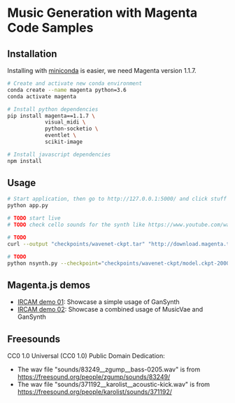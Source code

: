 # Music Generation with Magenta Code Samples

## Installation

Installing with [miniconda](https://docs.conda.io/en/latest/miniconda.html) is easier, we need Magenta version 1.1.7.

```bash
# Create and activate new conda environment
conda create --name magenta python=3.6
conda activate magenta

# Install python dependencies
pip install magenta==1.1.7 \
            visual_midi \
            python-socketio \ 
            eventlet \
            scikit-image

# Install javascript dependencies
npm install
```

## Usage

```bash
# Start application, then go to http://127.0.0.1:5000/ and click stuff
python app.py

# TODO start live
# TODO check cello sounds for the synth like https://www.youtube.com/watch?time_continue=97&v=rU2ieu5o5DQ
```

```bash
# TODO
curl --output "checkpoints/wavenet-ckpt.tar" "http://download.magenta.tensorflow.org/models/nsynth/wavenet-ckpt.tar"

# TODO
python nsynth.py --checkpoint="checkpoints/wavenet-ckpt/model.ckpt-200000" --wav1="sounds/83249__zgump__bass-0205-crop.wav" --wav2="sounds/371192__karolist__acoustic-kick-long.wav" --sample_length="80000"
```

## Magenta.js demos

- [IRCAM demo 01](https://alexandredubreuil.com/conferences/music-generation-with-magenta/code/ircam-demo-01.html): Showcase a simple usage of GanSynth
- [IRCAM demo 02](https://alexandredubreuil.com/conferences/music-generation-with-magenta/code/ircam-demo-02.html): Showcase a combined usage of MusicVae and GanSynth

## Freesounds

CC0 1.0 Universal (CC0 1.0) Public Domain Dedication:

- The wav file "sounds/83249__zgump__bass-0205.wav" is from
https://freesound.org/people/zgump/sounds/83249/
- The wav file "sounds/371192__karolist__acoustic-kick.wav" is from
https://freesound.org/people/karolist/sounds/371192/
